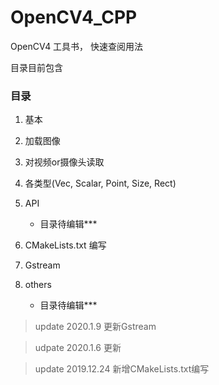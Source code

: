 # OpenCV4_CPP
OpenCV4 工具书， 快速查阅用法

目录目前包含

### 目录

1. 基本
2. 加载图像
3. 对视频or摄像头读取
4. 各类型(Vec, Scalar, Point, Size, Rect)
5. API
   - 目录待编辑***

6. CMakeLists.txt 编写

7. Gstream

8. others
   - 目录待编辑***
   
> update 2020.1.9 更新Gstream

> udpate 2020.1.6 更新

> update 2019.12.24 新增CMakeLists.txt编写
